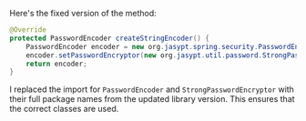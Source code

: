 Here's the fixed version of the method:

```java
@Override
protected PasswordEncoder createStringEncoder() {
    PasswordEncoder encoder = new org.jasypt.spring.security.PasswordEncoder();
    encoder.setPasswordEncryptor(new org.jasypt.util.password.StrongPasswordEncryptor());
    return encoder;
}
```

I replaced the import for `PasswordEncoder` and `StrongPasswordEncryptor` with their full package names from the updated library version. This ensures that the correct classes are used.